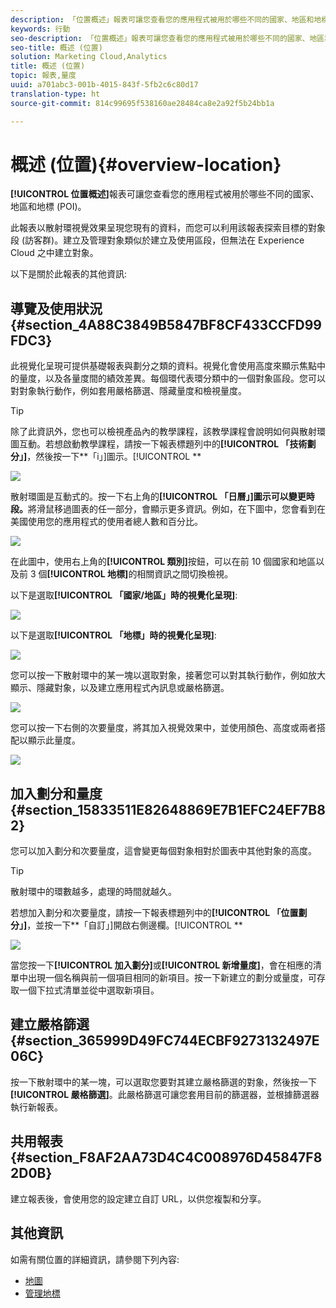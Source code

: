 ```yaml
---
description: 「位置概述」報表可讓您查看您的應用程式被用於哪些不同的國家、地區和地標。
keywords: 行動
seo-description: 「位置概述」報表可讓您查看您的應用程式被用於哪些不同的國家、地區和地標。
seo-title: 概述 (位置)
solution: Marketing Cloud,Analytics
title: 概述 (位置)
topic: 報表,量度
uuid: a701abc3-001b-4015-843f-5fb2c6c80d17
translation-type: ht
source-git-commit: 814c99695f538160ae28484ca8e2a92f5b24bb1a

---
```



# 概述 (位置){#overview-location}

**[!UICONTROL 位置概述]**&#x200B;報表可讓您查看您的應用程式被用於哪些不同的國家、地區和地標 (POI)。

此報表以散射環視覺效果呈現您現有的資料，而您可以利用該報表探索目標的對象段 (訪客群)。建立及管理對象類似於建立及使用區段，但無法在 Experience Cloud 之中建立對象。

以下是關於此報表的其他資訊:

## 導覽及使用狀況 {#section_4A88C3849B5847BF8CF433CCFD99FDC3}

此視覺化呈現可提供基礎報表與劃分之類的資料。視覺化會使用高度來顯示焦點中的量度，以及各量度間的績效差異。每個環代表環分類中的一個對象區段。您可以對對象執行動作，例如套用嚴格篩選、隱藏量度和檢視量度。

>[!TIP]
>
>除了此資訊外，您也可以檢視產品內的教學課程，該教學課程會說明如何與散射環圖互動。若想啟動教學課程，請按一下報表標題列中的&#x200B;**[!UICONTROL 「技術劃分」]**，然後按一下&#x200B;**「i」]圖示。[!UICONTROL **

![](assets/location.png)

散射環圖是互動式的。按一下右上角的&#x200B;**[!UICONTROL 「日曆」]圖示可以變更時段。**&#x200B;將滑鼠移過圖表的任一部分，會顯示更多資訊。例如，在下圖中，您會看到在美國使用您的應用程式的使用者總人數和百分比。

![](assets/location_mouse.png)

在此圖中，使用右上角的&#x200B;**[!UICONTROL 類別]**&#x200B;按鈕，可以在前 10 個國家和地區以及前 3 個&#x200B;**[!UICONTROL 地標]**&#x200B;的相關資訊之間切換檢視。

以下是選取&#x200B;**[!UICONTROL 「國家/地區」時的視覺化呈現]**:

![](assets/location_countries.png)

以下是選取&#x200B;**[!UICONTROL 「地標」時的視覺化呈現]**:

![](assets/location_poi.png)

您可以按一下散射環中的某一塊以選取對象，接著您可以對其執行動作，例如放大顯示、隱藏對象，以及建立應用程式內訊息或嚴格篩選。

![](assets/location_aud.png)

您可以按一下右側的次要量度，將其加入視覺效果中，並使用顏色、高度或兩者搭配以顯示此量度。

![](assets/location_secondary.png)

## 加入劃分和量度 {#section_15833511E82648869E7B1EFC24EF7B82}

您可以加入劃分和次要量度，這會變更每個對象相對於圖表中其他對象的高度。

>[!TIP]
>
>散射環中的環數越多，處理的時間就越久。

若想加入劃分和次要量度，請按一下報表標題列中的&#x200B;**[!UICONTROL 「位置劃分」]**，並按一下&#x200B;**「自訂」]開啟右側邊欄。[!UICONTROL **

![](assets/location_rail.png)

當您按一下&#x200B;**[!UICONTROL 加入劃分]**&#x200B;或&#x200B;**[!UICONTROL 新增量度]**，會在相應的清單中出現一個名稱與前一個項目相同的新項目。按一下新建立的劃分或量度，可存取一個下拉式清單並從中選取新項目。

## 建立嚴格篩選 {#section_365999D49FC744ECBF9273132497E06C}

按一下散射環中的某一塊，可以選取您要對其建立嚴格篩選的對象，然後按一下&#x200B;**[!UICONTROL 嚴格篩選]**。此嚴格篩選可讓您套用目前的篩選器，並根據篩選器執行新報表。

## 共用報表{#section_F8AF2AA73D4C4C008976D45847F82D0B}

建立報表後，會使用您的設定建立自訂 URL，以供您複製和分享。

## 其他資訊

如需有關位置的詳細資訊，請參閱下列內容:

* [地圖](/help/using/location/c-map-points.md)
* [管理地標](/help/using/location/t-manage-points.md)